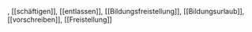 , [[schäftigen]], [[entlassen]], [[Bildungsfreistellung]], [[Bildungsurlaub]], [[vorschreiben]], [[Freistellung]]